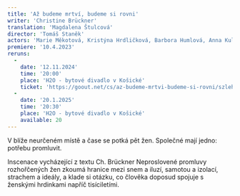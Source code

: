 ```yaml
---
title: 'Až budeme mrtví, budeme si rovni'
writer: 'Christine Brückner'
translation: 'Magdalena Štulcová'
director: 'Tomáš Staněk'
actors: 'Marie Měkotová, Kristýna Hrdličková, Barbora Humlová, Anna Kulhavá, Josefína Prachařová'
premiere: '10.4.2023'
reruns:
  -  
    date: '12.11.2024'
    time: '20:00'
    place: 'H2O - bytové divadlo v Košické'
    ticket: 'https://goout.net/cs/az-budeme-mrtvi-budeme-si-rovni/szlehnx/' 
  -  
    date: '20.1.2025'
    time: '20:30'
    place: 'H2O - bytové divadlo v Košické'
    available: 20     
---
```

V blíže neurčeném místě a čase se potká pět žen. Společné mají jedno: potřebu promluvit.  

Inscenace vycházející z textu Ch. Brückner Neproslovené promluvy rozhořčených žen zkoumá hranice mezi snem a iluzí, samotou a izolací, strachem a ideály, a klade si otázku, co člověka doposud spojuje s ženskými hrdinkami napříč tisíciletími.
